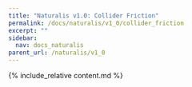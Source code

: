 ```yaml
---
title: "Naturalis v1.0: Collider Friction"
permalink: /docs/naturalis/v1_0/collider_friction
excerpt: ""
sidebar:
  nav: docs_naturalis
parent_url: /naturalis/v1_0
---
```


{% include_relative content.md %}
